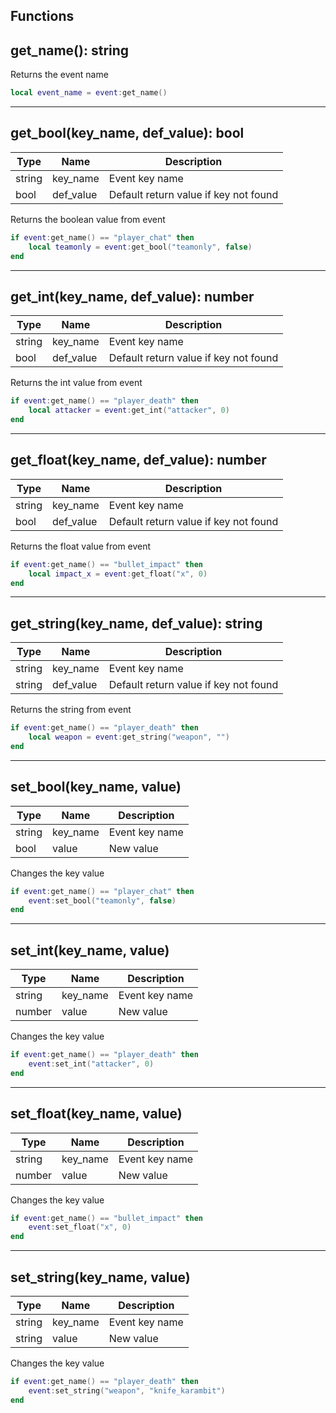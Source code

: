 ## Functions

## **get_name():** string

Returns the event name
```lua
local event_name = event:get_name()
```
---

## **get_bool(key_name, def_value):** bool
Type | Name | Description
------------ | ------------- | ------------
string | key_name | Event key name
bool | def_value | Default return value if key not found

Returns the boolean value from event
```lua
if event:get_name() == "player_chat" then
    local teamonly = event:get_bool("teamonly", false)
end
```

---

## **get_int(key_name, def_value):** number
Type | Name | Description
------------ | ------------- | ------------
string | key_name | Event key name
bool | def_value | Default return value if key not found

Returns the int value from event
```lua
if event:get_name() == "player_death" then
    local attacker = event:get_int("attacker", 0)
end
```

---

## **get_float(key_name, def_value):** number
Type | Name | Description
------------ | ------------- | ------------
string | key_name | Event key name
bool | def_value | Default return value if key not found

Returns the float value from event
```lua
if event:get_name() == "bullet_impact" then
    local impact_x = event:get_float("x", 0)
end
```

---

## **get_string(key_name, def_value):** string
Type | Name | Description
------------ | ------------- | ------------
string | key_name | Event key name
string | def_value | Default return value if key not found

Returns the string from event
```lua
if event:get_name() == "player_death" then
    local weapon = event:get_string("weapon", "")
end
```

---

## **set_bool(key_name, value)**
Type | Name | Description
------------ | ------------- | ------------
string | key_name | Event key name
bool | value | New value

Changes the key value
```lua
if event:get_name() == "player_chat" then
    event:set_bool("teamonly", false)
end
```

---

## **set_int(key_name, value)**
Type | Name | Description
------------ | ------------- | ------------
string | key_name | Event key name
number | value | New value

Changes the key value
```lua
if event:get_name() == "player_death" then
    event:set_int("attacker", 0)
end
```

---

## **set_float(key_name, value)**
Type | Name | Description
------------ | ------------- | ------------
string | key_name | Event key name
number | value | New value

Changes the key value
```lua
if event:get_name() == "bullet_impact" then
    event:set_float("x", 0)
end
```

---

## **set_string(key_name, value)**
Type | Name | Description
------------ | ------------- | ------------
string | key_name | Event key name
string | value | New value

Changes the key value
```lua
if event:get_name() == "player_death" then
    event:set_string("weapon", "knife_karambit")
end
```
